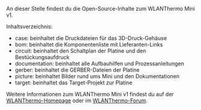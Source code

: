 An dieser Stelle findest du die Open-Source-Inhalte zum WLANThermo Mini v1.

Inhaltsverzeichnis:
- case: beinhaltet die Druckdateien für das 3D-Druck-Gehäuse
- bom: beinhaltet die Komponentenliste mit Lieferanten-Links
- circuit: beinhaltet den Schaltplan der Platine und den Bestückungsaufdruck
- documentation: beinhaltet alle Aufbauhilfen und Prozessanleitungen
- gerber: beinhaltet die GERBER-Dateien der Platine
- picture: beinhaltet Bilder rund ums Mini und den Dokumentationen
- target: beinhaltet das Target-Projekt zur Platine

Weitere Informationen zum WLANThermo Mini v1 findest du auf der [WLANThermo-Homepage](www.wlanthermo.de) oder im [WLANThermo-Forum](www.forum.wlanthermo.de).

